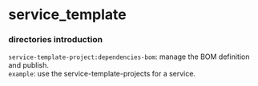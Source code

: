 # service_template

### directories introduction
`service-template-project:dependencies-bom`: manage the BOM definition and publish.  
`example`: use the service-template-projects for a service.  
